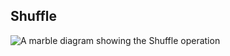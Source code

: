 ## Shuffle

<picture>
    <picture>
      <source srcset="shuffle-dark.svg" media="(prefers-color-scheme: dark)">
      <img src="shuffle.svg" alt="A marble diagram showing the Shuffle operation">
    </picture>
</picture>
